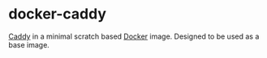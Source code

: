 # docker-caddy
[Caddy](https://caddyserver.com/) in a minimal scratch based [Docker](https://docker.io/) image.
Designed to be used as a base image.
